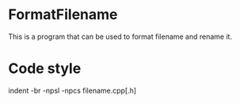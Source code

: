 # FormatFilename
This is a program that can be used to format filename and rename it.

# Code style
indent -br -npsl -npcs filename.cpp[.h]